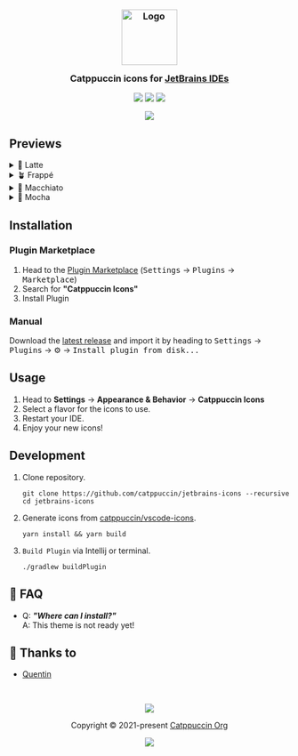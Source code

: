 <h3 align="center">
	<img src="https://raw.githubusercontent.com/catppuccin/catppuccin/main/assets/logos/exports/1544x1544_circle.png" width="100" alt="Logo"/><br/>
	<img src="https://raw.githubusercontent.com/catppuccin/catppuccin/main/assets/misc/transparent.png" height="30" width="0px"/>
	Catppuccin icons for <a href="https://www.jetbrains.com">JetBrains IDEs</a>
	<img src="https://raw.githubusercontent.com/catppuccin/catppuccin/main/assets/misc/transparent.png" height="30" width="0px"/>
</h3>

<p align="center">
	<a href="https://github.com/catppuccin/jetbrains-icons/stargazers"><img src="https://img.shields.io/github/stars/catppuccin/jetbrains-icons?colorA=363a4f&colorB=b7bdf8&style=for-the-badge"></a>
	<a href="https://github.com/catppuccin/jetbrains-icons/issues"><img src="https://img.shields.io/github/issues/catppuccin/jetbrains-icons?colorA=363a4f&colorB=f5a97f&style=for-the-badge"></a>
	<a href="https://github.com/catppuccin/jetbrains-icons/contributors"><img src="https://img.shields.io/github/contributors/catppuccin/jetbrains-icons?colorA=363a4f&colorB=a6da95&style=for-the-badge"></a>
</p>

<p align="center">
	<img src="generate/vscode-icons/assets/preview.webp"/>
</p>

## Previews

<details>
<summary>🌻 Latte</summary>
<img src="generate/vscode-icons/assets/previews/latte.png"/>
</details>
<details>
<summary>🪴 Frappé</summary>
<img src="generate/vscode-icons/assets/previews/frappe.png"/>
</details>
<details>
<summary>🌺 Macchiato</summary>
<img src="generate/vscode-icons/assets/previews/macchiato.png"/>
</details>
<details>
<summary>🌿 Mocha</summary>
<img src="generate/vscode-icons/assets/previews/mocha.png"/>
</details>

## Installation

### Plugin Marketplace

1. Head to the [Plugin Marketplace](https://plugins.jetbrains.com/) (<kbd>Settings</kbd> → <kbd>Plugins</kbd> → <kbd>
   Marketplace</kbd>)
2. Search for **"Catppuccin Icons"**
3. Install Plugin

### Manual

Download the [latest release](https://github.com/catppuccin/jetbrains-icons/releases/latest) and import it by heading
to <kbd>
Settings</kbd> → <kbd>Plugins</kbd> → ⚙️ → <kbd>Install plugin from disk...</kbd>

## Usage

1. Head to **Settings** → **Appearance & Behavior** → **Catppuccin Icons**
2. Select a flavor for the icons to use.
3. Restart your IDE.
4. Enjoy your new icons!

## Development

1. Clone repository.

    ```shell
    git clone https://github.com/catppuccin/jetbrains-icons --recursive
    cd jetbrains-icons
    ```

2. Generate icons from [catppuccin/vscode-icons](https://github.com/catppuccin/vscode-icons).

    ```shell
    yarn install && yarn build
    ```

3. `Build Plugin` via Intellij or terminal.

    ```shell
    ./gradlew buildPlugin
    ```

## 🙋 FAQ

- Q: **_"Where can I install?"_**\
  A: This theme is not ready yet!

## 💝 Thanks to

- [Quentin](https://github.com/quentinguidee)

&nbsp;

<p align="center">
	<img src="https://raw.githubusercontent.com/catppuccin/catppuccin/main/assets/footers/gray0_ctp_on_line.svg?sanitize=true" />
</p>

<p align="center">
	Copyright &copy; 2021-present <a href="https://github.com/catppuccin" target="_blank">Catppuccin Org</a>
</p>

<p align="center">
	<a href="https://github.com/catppuccin/catppuccin/blob/main/LICENSE"><img src="https://img.shields.io/static/v1.svg?style=for-the-badge&label=License&message=MIT&logoColor=d9e0ee&colorA=363a4f&colorB=b7bdf8"/></a>
</p>
